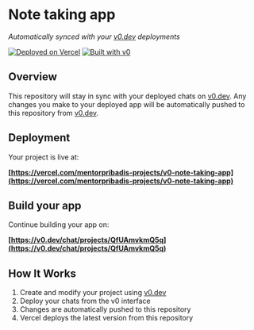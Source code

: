 # Note taking app

*Automatically synced with your [v0.dev](https://v0.dev) deployments*

[![Deployed on Vercel](https://img.shields.io/badge/Deployed%20on-Vercel-black?style=for-the-badge&logo=vercel)](https://vercel.com/mentorpribadis-projects/v0-note-taking-app)
[![Built with v0](https://img.shields.io/badge/Built%20with-v0.dev-black?style=for-the-badge)](https://v0.dev/chat/projects/QfUAmvkmQ5q)

## Overview

This repository will stay in sync with your deployed chats on [v0.dev](https://v0.dev).
Any changes you make to your deployed app will be automatically pushed to this repository from [v0.dev](https://v0.dev).

## Deployment

Your project is live at:

**[https://vercel.com/mentorpribadis-projects/v0-note-taking-app](https://vercel.com/mentorpribadis-projects/v0-note-taking-app)**

## Build your app

Continue building your app on:

**[https://v0.dev/chat/projects/QfUAmvkmQ5q](https://v0.dev/chat/projects/QfUAmvkmQ5q)**

## How It Works

1. Create and modify your project using [v0.dev](https://v0.dev)
2. Deploy your chats from the v0 interface
3. Changes are automatically pushed to this repository
4. Vercel deploys the latest version from this repository
